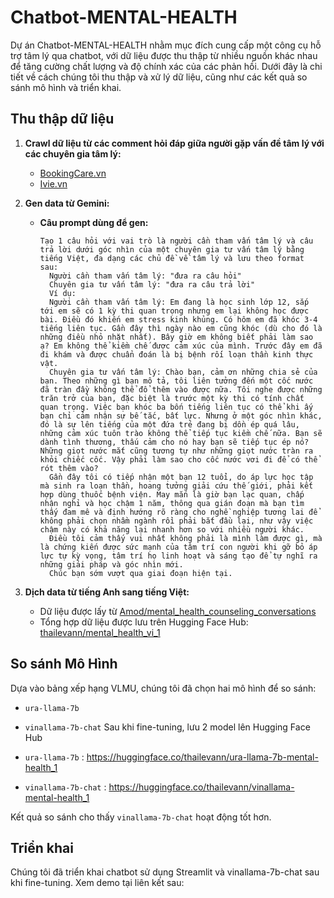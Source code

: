 # Chatbot-MENTAL-HEALTH

Dự án Chatbot-MENTAL-HEALTH nhằm mục đích cung cấp một công cụ hỗ trợ tâm lý qua chatbot, với dữ liệu được thu thập từ nhiều nguồn khác nhau để tăng cường chất lượng và độ chính xác của các phản hồi. Dưới đây là chi tiết về cách chúng tôi thu thập và xử lý dữ liệu, cũng như các kết quả so sánh mô hình và triển khai.

## Thu thập dữ liệu

1. **Crawl dữ liệu từ các comment hỏi đáp giữa người gặp vấn đề tâm lý với các chuyên gia tâm lý:**
   - [BookingCare.vn](https://bookingcare.vn/cam-nang/hoi-dap)
   - [Ivie.vn](https://ivie.vn/cong-dong/Chuyen-khoa-Tu-van-Tam-ly-486)

2. **Gen data từ Gemini:**
   - **Câu prompt dùng để gen:**
     ```text
     Tạo 1 câu hỏi với vai trò là người cần tham vấn tâm lý và câu trả lời dưới góc nhìn của một chuyên gia tư vấn tâm lý bằng tiếng Việt, đa dạng các chủ đề về tâm lý và lưu theo format sau:
       Người cần tham vấn tâm lý: "đưa ra câu hỏi"
       Chuyên gia tư vấn tâm lý: "đưa ra câu trả lời"
       Ví dụ:
       Người cần tham vấn tâm lý: Em đang là học sinh lớp 12, sắp tới em sẽ có 1 kỳ thi quan trọng nhưng em lại không học được bài. Điều đó khiến em stress kinh khủng. Có hôm em đã khóc 3-4 tiếng liên tục. Gần đây thì ngày nào em cũng khóc (dù cho đó là những điều nhỏ nhặt nhất). Bây giờ em không biết phải làm sao ạ? Em không thể kiềm chế được cảm xúc của mình. Trước đây em đã đi khám và được chuẩn đoán là bị bệnh rối loạn thần kinh thực vật.
       Chuyên gia tư vấn tâm lý: Chào bạn, cảm ơn những chia sẻ của bạn. Theo những gì bạn mô tả, tôi liên tưởng đến một cốc nước đã tràn đầy không thể đổ thêm vào được nữa. Tôi nghe được những trăn trở của bạn, đặc biệt là trước một kỳ thi có tính chất quan trọng. Việc bạn khóc ba bốn tiếng liên tục có thể khi ấy bạn chỉ cảm nhận sự bế tắc, bất lực. Nhưng ở một góc nhìn khác, đó là sự lên tiếng của một đứa trẻ đang bị dồn ép quá lâu, những cảm xúc tuôn trào không thể tiếp tục kiềm chế nữa. Bạn sẽ dành tình thương, thấu cảm cho nó hay bạn sẽ tiếp tục ép nó? Những giọt nước mắt cũng tương tự như những giọt nước tràn ra khỏi chiếc cốc. Vậy phải làm sao cho cốc nước vơi đi để có thể rót thêm vào?
       Gần đây tôi có tiếp nhận một bạn 12 tuổi, do áp lực học tập mà sinh ra loạn thần, hoang tưởng giải cứu thế giới, phải kết hợp dùng thuốc bệnh viện. May mắn là giờ bạn lạc quan, chấp nhận nghỉ và học chậm 1 năm, thông qua gián đoạn mà bạn tìm thấy đam mê và định hướng rõ ràng cho nghề nghiệp tương lai để không phải chọn nhầm ngành rồi phải bắt đầu lại, như vậy việc chậm này có khả năng lại nhanh hơn so với nhiều người khác.
       Điều tôi cảm thấy vui nhất không phải là mình làm được gì, mà là chứng kiến được sức mạnh của tâm trí con người khi gỡ bỏ áp lực tự kỳ vọng, tâm trí họ linh hoạt và sáng tạo để tự nghĩ ra những giải pháp và góc nhìn mới.
       Chúc bạn sớm vượt qua giai đoạn hiện tại.
     ```

3. **Dịch data từ tiếng Anh sang tiếng Việt:**
   - Dữ liệu được lấy từ [Amod/mental_health_counseling_conversations](https://huggingface.co/datasets/Amod/mental_health_counseling_conversations)
   - Tổng hợp dữ liệu được lưu trên Hugging Face Hub: [thailevann/mental_health_vi_1](https://huggingface.co/datasets/thailevann/mental_health_vi_1)

## So sánh Mô Hình

Dựa vào bảng xếp hạng VLMU, chúng tôi đã chọn hai mô hình để so sánh:
- `ura-llama-7b`
- `vinallama-7b-chat`
Sau khi fine-tuning, lưu 2 model lên Hugging Face Hub

- `ura-llama-7b` : https://huggingface.co/thailevann/ura-llama-7b-mental-health_1
  
- `vinallama-7b-chat` : https://huggingface.co/thailevann/vinallama-mental-health_1
  
Kết quả so sánh cho thấy `vinallama-7b-chat` hoạt động tốt hơn.

## Triển khai

Chúng tôi đã triển khai chatbot sử dụng Streamlit và vinallama-7b-chat sau khi fine-tuning. Xem demo tại liên kết sau:


